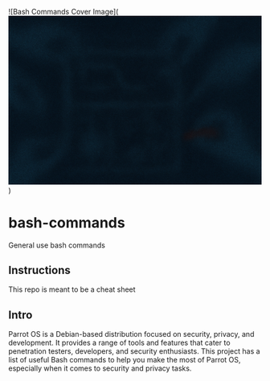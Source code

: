 ![Bash Commands Cover Image](![Bashrc Cover Image](https://raw.githubusercontent.com/fullstackleo777/covers/refs/heads/main/covers/bashrc/cover_bashrc.png))

# bash-commands
General use bash commands

## Instructions
This repo is meant to be a cheat sheet

## Intro
Parrot OS is a Debian-based distribution focused on security, privacy, and development. It provides a range of tools and features that cater to penetration testers, developers, and security enthusiasts. This project has a list of useful Bash commands to help you make the most of Parrot OS, especially when it comes to security and privacy tasks.
